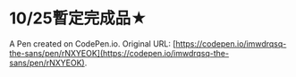 # 10/25暫定完成品★

A Pen created on CodePen.io. Original URL: [https://codepen.io/imwdrqsq-the-sans/pen/rNXYEOK](https://codepen.io/imwdrqsq-the-sans/pen/rNXYEOK).

